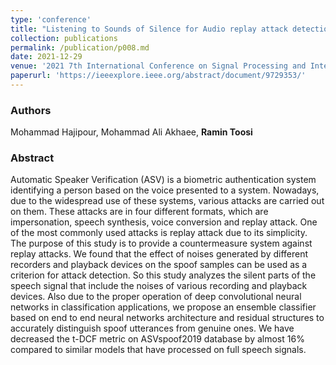 ```yaml
---
type: 'conference'
title: "Listening to Sounds of Silence for Audio replay attack detection"
collection: publications
permalink: /publication/p008.md
date: 2021-12-29
venue: '2021 7th International Conference on Signal Processing and Intelligent Systems (ICSPIS)'
paperurl: 'https://ieeexplore.ieee.org/abstract/document/9729353/'
---
```


<h3> Authors </h3>
Mohammad Hajipour, Mohammad Ali Akhaee, <b>Ramin Toosi</b>

<h3> Abstract </h3>
Automatic Speaker Verification (ASV) is a biometric authentication system identifying a person based on the voice presented to a system. Nowadays, due to the widespread use of these systems, various attacks are carried out on them. These attacks are in four different formats, which are impersonation, speech synthesis, voice conversion and replay attack. One of the most commonly used attacks is replay attack due to its simplicity. The purpose of this study is to provide a countermeasure system against replay attacks. We found that the effect of noises generated by different recorders and playback devices on the spoof samples can be used as a criterion for attack detection. So this study analyzes the silent parts of the speech signal that include the noises of various recording and playback devices. Also due to the proper operation of deep convolutional neural networks in classification applications, we propose an ensemble classifier based on end to end neural networks architecture and residual structures to accurately distinguish spoof utterances from genuine ones. We have decreased the t-DCF metric on ASVspoof2019 database by almost 16% compared to similar models that have processed on full speech signals.